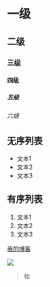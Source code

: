 # 一级
## 二级
### 三级
#### 四级
##### 五级
###### 六级

## 无序列表
- 文本1
- 文本2
- 文本3

## 有序列表
1. 文本1
2. 文本2
3. 文本3

[我的博客](renxuelong.github.io)

![](http://ww3.sinaimg.cn/bmiddle/b2e66aedgw1f1nebj0vlbj20q90sg0xa.jpg)

>和


